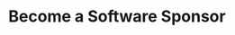 ---
title: "Become a Software Sponsor"
description: "At a lower pricing tier than events, software sponsorship provides a more accessible way to showcase your support. More details to come."
image: "/assets/img/support-us/software-sponsor.jpg"
---